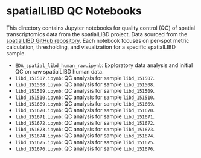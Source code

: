 # spatialLIBD QC Notebooks

This directory contains Jupyter notebooks for quality control (QC) of spatial transcriptomics data from the spatialLIBD project. Data sourced from the [spatialLIBD GitHub repository](https://github.com/bioc/spatialLIBD). Each notebook focuses on per-spot metric calculation, thresholding, and visualization for a specific spatialLIBD sample.

- `EDA_spatial_libd_human_raw.ipynb`: Exploratory data analysis and initial QC on raw spatialLIBD human data.
- `libd_151507.ipynb`: QC analysis for sample `libd_151507`.
- `libd_151508.ipynb`: QC analysis for sample `libd_151508`.
- `libd_151509.ipynb`: QC analysis for sample `libd_151509`.
- `libd_151510.ipynb`: QC analysis for sample `libd_151510`.
- `libd_151669.ipynb`: QC analysis for sample `libd_151669`.
- `libd_151670.ipynb`: QC analysis for sample `libd_151670`.
- `libd_151671.ipynb`: QC analysis for sample `libd_151671`.
- `libd_151672.ipynb`: QC analysis for sample `libd_151672`.
- `libd_151673.ipynb`: QC analysis for sample `libd_151673`.
- `libd_151674.ipynb`: QC analysis for sample `libd_151674`.
- `libd_151675.ipynb`: QC analysis for sample `libd_151675`.
- `libd_151676.ipynb`: QC analysis for sample `libd_151676`.
